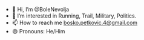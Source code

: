 - 👋 Hi, I’m @BoleNevolja
- 👀 I’m interested in Running, Trail, Military, Politics.
- 📫 How to reach me bosko.petkovic.4@gmail.com
- 😄 Pronouns: He/Him
